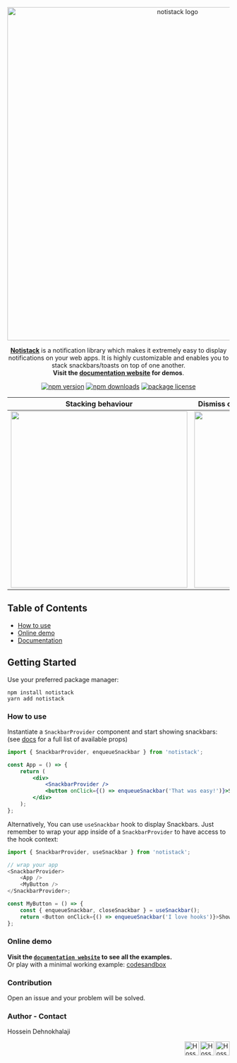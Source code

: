 <p align="center">
  <a href="https://notistack.com/" rel="noopener" target="_blank"><img width="756" src="https://notistack.com/img/notistack-banner.png" alt="notistack logo"></a></p>
</p>

<div align="center">

[**Notistack**](https://notistack.com) is a notification library which makes it extremely easy to display notifications on your web apps. It is highly customizable and enables you to stack snackbars/toasts on top of one another.
</br>
**Visit the [documentation website](https://notistack.com/examples) for demos**.

[![npm version](https://img.shields.io/npm/v/notistack.svg?label=version)](https://www.npmjs.com/package/notistack)
[![npm downloads](https://img.shields.io/npm/dm/notistack.svg)](https://www.npmjs.com/package/notistack)
[![package license](https://img.shields.io/npm/l/notistack.svg)](https://www.npmjs.com/package/notistack)


</div>



| Stacking behaviour | Dismiss oldest when reached maxSnack (3 here)|
| --- | --- |
| <img width="400" src="https://i.imgur.com/MtijvAK.gif"/>    | <img width="400" src="https://i.imgur.com/urX47Wn.gif"/>|

Table of Contents
--
- [How to use](#how-to-use)
- [Online demo](#online-demo)
- [Documentation](https://notistack.com/notistack/api-reference)

## Getting Started

Use your preferred package manager:

```
npm install notistack
yarn add notistack
```

### How to use

Instantiate a `SnackbarProvider` component and start showing snackbars: (see [docs](https://notistack.com/notistack/api-reference) for a full list of available props)

```jsx
import { SnackbarProvider, enqueueSnackbar } from 'notistack';

const App = () => {
    return (
        <div>
            <SnackbarProvider />
            <button onClick={() => enqueueSnackbar('That was easy!')}>Show snackbar</button>
        </div>
    );
};
```

Alternatively, You can use `useSnackbar` hook to display Snackbars. Just remember to wrap your app inside of a `SnackbarProvider` to have access to the hook context:

```javascript
import { SnackbarProvider, useSnackbar } from 'notistack';

// wrap your app
<SnackbarProvider>
    <App />
    <MyButton />
</SnackbarProvider>;

const MyButton = () => {
    const { enqueueSnackbar, closeSnackbar } = useSnackbar();
    return <Button onClick={() => enqueueSnackbar('I love hooks')}>Show snackbar</Button>;
};
```

### Online demo

**Visit the [`documentation website`](https://notistack.com/examples) to see all the examples.**</br>
Or play with a minimal working example: [codesandbox](https://codesandbox.io/s/github/iamhosseindhv/notistack/tree/master/examples/simple-example??hidenavigation=1&module=%2FApp.js) </br>

### Contribution

Open an issue and your problem will be solved.

### Author - Contact

Hossein Dehnokhalaji

<a href="https://www.instagram.com/iamhosseindhv"><img src="https://github.com/iamhosseindhv/Rentaly/blob/master/Gifs/instagram.png" alt="Hossein Dehnokhalaji Instagram profile" align="right" width="32" height="32"/></a>
<a href="https://www.linkedin.com/in/iamhosseindhv"><img src="https://github.com/iamhosseindhv/Rentaly/blob/master/Gifs/linkedin.png" alt="Hossein Dehnokhalaji Linkedin profile" align="right" width="32" height="32"/></a>
<a href="mailto:hossein.dehnavi98@yahoo.com"><img src="https://github.com/iamhosseindhv/Rentaly/blob/master/Gifs/contact.png" alt="Hossein Dehnokhalaji email address" align="right" width="32" height="32"/></a>

